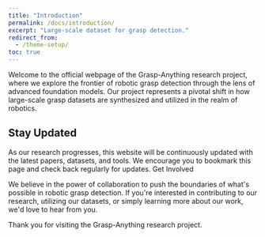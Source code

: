 ```yaml
---
title: "Introduction"
permalink: /docs/introduction/
excerpt: "Large-scale dataset for grasp detection."
redirect_from:
  - /theme-setup/
toc: true
---
```

Welcome to the official webpage of the Grasp-Anything research project, where we explore the frontier of robotic grasp detection through the lens of advanced foundation models. Our project represents a pivotal shift in how large-scale grasp datasets are synthesized and utilized in the realm of robotics.

## Stay Updated

As our research progresses, this website will be continuously updated with the latest papers, datasets, and tools. We encourage you to bookmark this page and check back regularly for updates.
Get Involved

We believe in the power of collaboration to push the boundaries of what's possible in robotic grasp detection. If you're interested in contributing to our research, utilizing our datasets, or simply learning more about our work, we'd love to hear from you.

Thank you for visiting the Grasp-Anything research project.
